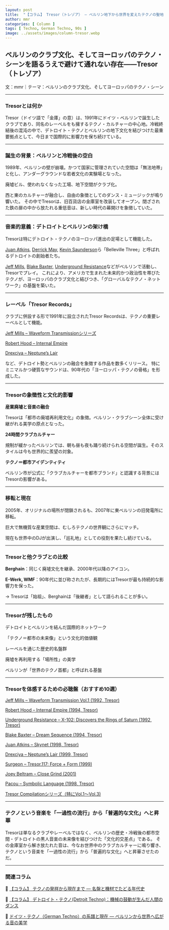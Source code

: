 ```yaml
---
layout: post
title:  "【コラム】 Tresor（トレゾア） ― ベルリン地下から世界を変えたテクノの聖地"
author: mmr
categories: [ Column ]
tags: [ Techno, German Techno, 90s ]
image: ../assets/images/column-tresor.webp
---
```


## ベルリンのクラブ文化、そしてヨーロッパのテクノ・シーンを語るうえで避けて通れない存在――**Tresor（トレゾア）**


文：mmr｜テーマ：ベルリンのクラブ文化、そしてヨーロッパのテクノ・シーン

<hr>

### Tresorとは何か

Tresor（ドイツ語で「金庫」の意）は、1991年にドイツ・ベルリンで誕生したクラブであり、同名のレーベルをも擁するテクノ・カルチャーの中心地。冷戦終結後の混沌の中で、デトロイト・テクノとベルリンの地下文化を結びつけた最重要拠点として、今日まで国際的に影響力を保ち続けている。

<hr>

### 誕生の背景：ベルリンと冷戦後の空白

1989年、ベルリンの壁が崩壊。かつて国家に管理されていた空間は「無法地帯」と化し、アンダーグラウンドな若者文化の実験場となった。

廃墟ビル、使われなくなった工場、地下空間がクラブ化。

西と東のカルチャーが融合し、自由の象徴としてのダンス・ミュージックが鳴り響いた。
その中でTresorは、旧百貨店の金庫室を改装してオープン。閉ざされた鉄の扉の中から放たれる重低音は、新しい時代の幕開けを象徴していた。

<hr>

### 音楽的意義：デトロイトとベルリンの架け橋

Tresorは特にデトロイト・テクノのヨーロッパ進出の足場として機能した。

[Juan Atkins](https://amzn.to/4pKH2gP), [Derrick May](https://amzn.to/4mz3EhL), [Kevin Saunderson](https://amzn.to/4nhZU5g)ら「Belleville Three」と呼ばれるデトロイトの創始者たち。

[Jeff Mills](https://amzn.to/4mz3K97), [Blake Baxter](https://amzn.to/4gLRznV), [Underground Resistance](https://amzn.to/4gIEprP)などがベルリンで活動し、Tresorでプレイ。
これにより、アメリカで生まれた未来的かつ政治性を帯びたテクノが、ヨーロッパのクラブ文化と結びつき、「グローバルなテクノ・ネットワーク」の基盤を築いた。

<hr>

### レーベル「Tresor Records」

クラブに併設する形で1991年に設立されたTresor Recordsは、テクノの重要レーベルとして機能。

[Jeff Mills – Waveform Transmissionシリーズ](https://amzn.to/4mJeXE1)

[Robert Hood – Internal Empire](https://amzn.to/42hCSmK)

[Drexciya – Neptune’s Lair](https://amzn.to/4nAnhqI)

など、デトロイト勢とベルリンの融合を象徴する作品を数多くリリース。
特にミニマルかつ硬質なサウンドは、90年代の「ヨーロッパ・テクノの骨格」を形成した。

<hr>

### Tresorの象徴性と文化的影響

**産業廃墟と音楽の融合**

Tresorは「都市の廃墟再利用文化」の象徴。ベルリン・クラブシーン全体に受け継がれる美学の原点となった。

**24時間クラブカルチャー**

規制が緩かったベルリンでは、朝も昼も夜も踊り続けられる空間が誕生。そのスタイルは今も世界的に羨望の対象。

**テクノ＝都市アイデンティティ**

ベルリン市が公式に「クラブカルチャーを都市ブランド」と認識する背景にはTresorの影響がある。

<hr>

### 移転と現在

2005年、オリジナルの場所が閉鎖されるも、2007年に東ベルリンの旧発電所に移転。

巨大で無機質な産業空間は、むしろテクノの世界観にさらにマッチ。

現在も世界中のDJが出演し、「巡礼地」としての役割を果たし続けている。

<hr>

### Tresorと他クラブとの比較

**Berghain**：同じく廃墟文化を継承、2000年代以降のアイコン。

**E-Werk, WMF**：90年代に並び称されたが、長期的にはTresorが最も持続的な影響力を保った。

→ Tresorは「始祖」、Berghainは「後継者」として語られることが多い。

<hr>

### Tresorが残したもの

デトロイトとベルリンを結んだ国際的ネットワーク

「テクノ＝都市の未来像」という文化的価値観

レーベルを通じた歴史的名盤群

廃墟を再利用する「場所性」の美学

ベルリンが「世界のテクノ首都」と呼ばれる基盤

<hr>

### Tresorを体感するための必聴盤（おすすめ10選）

[Jeff Mills – Waveform Transmission Vol.1 (1992, Tresor)](https://amzn.to/4nKBG3w)

[Robert Hood – Internal Empire (1994, Tresor)](https://amzn.to/4pF5ArL)

[Underground Resistance – X-102: Discovers the Rings of Saturn (1992, Tresor)](https://a.r10.to/hPv0yA)

[Blake Baxter – Dream Sequence (1994, Tresor)](https://amzn.to/4mBJgfG)

[Juan Atkins – Skynet (1998, Tresor)](https://amzn.to/4mCc5bQ)

[Drexciya – Neptune’s Lair (1999, Tresor)](https://amzn.to/4mBKMyA)

[Surgeon – Tresor.117: Force + Form (1999)](https://monumental-movement.jp/Surgeon-Force+Form-Tresor-117)

[Joey Beltram – Close Grind (2001)](https://www.discogs.com/master/61198-JB³-Close-Grind)

[Pacou – Symbolic Language (1998, Tresor)](https://amzn.to/3W9EeMD)

[Tresor Compilationシリーズ（特にVol.1～Vol.3)](https://amzn.to/4pIiQMf)

<hr>

### テクノという音楽を「一過性の流行」から「普遍的な文化」へと昇華

Tresorは単なるクラブやレーベルではなく、ベルリンの歴史・冷戦後の都市空間・デトロイトの黒人音楽の未来像を結びつけた「文化的交差点」である。
その金庫室から解き放たれた音は、今なお世界中のクラブカルチャーに鳴り響き、テクノという音楽を「一過性の流行」から「普遍的な文化」へと昇華させたのだ。

---

### 関連コラム

🔗 [【コラム】 テクノの発祥から現在まで ― 名盤と機材でたどる年代史](https://monumental-movement.jp/Column-Techno-History)

🔗 [【コラム】 デトロイト・テクノ(Detroit Techno)：機械の鼓動が生んだ人間のダンス](https://monumental-movement.jp/Column-Detroit-Techno)

🔗 [ドイツ・テクノ（German Techno）の系譜と現在 ― ベルリンから世界へ広がる音の美学](https://monumental-movement.jp/Column-German-Techno)

